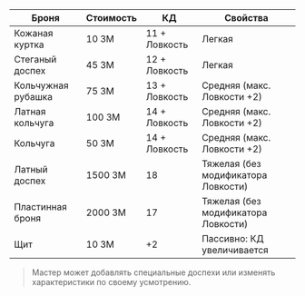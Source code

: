| Броня              | Стоимость | КД            | Свойства                            |
| ------------------ | --------- | ------------- | ----------------------------------- |
| Кожаная куртка     | 10 ЗМ     | 11 + Ловкость | Легкая                              |
| Стеганый доспех    | 45 ЗМ     | 12 + Ловкость | Легкая                              |
| Кольчужная рубашка | 75 ЗМ     | 13 + Ловкость | Средняя (макс. Ловкости +2)         |
| Латная кольчуга    | 100 ЗМ    | 14 + Ловкость | Средняя (макс. Ловкости +2)         |
| Кольчуга           | 50 ЗМ     | 14 + Ловкость | Средняя (макс. Ловкости +2)         |
| Латный доспех      | 1500 ЗМ   | 18            | Тяжелая (без модификатора Ловкости) |
| Пластинная броня   | 2000 ЗМ   | 17            | Тяжелая (без модификатора Ловкости) |
| Щит                | 10 ЗМ     | +2            | Пассивно: КД увеличивается          |

> Мастер может добавлять специальные доспехи или изменять характеристики по своему усмотрению.